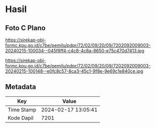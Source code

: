 # Hasil

## Foto C Plano

https://sirekap-obj-formc.kpu.go.id/c7be/pemilu/pdpr/72/02/09/20/09/7202092009003-20240215-100034--045f8ff4-c4c8-4c8a-8650-e75c470d7413.jpg

https://sirekap-obj-formc.kpu.go.id/c7be/pemilu/pdpr/72/02/09/20/09/7202092009003-20240215-100148--e0fc8c57-8ca3-45c1-9f8e-9e69c1e840ce.jpg


## Metadata

| Key        | Value               |
| ---------- | ------------------- |
| Time Stamp | 2024-02-17 13:05:41 |
| Kode Dapil | 7201                |



